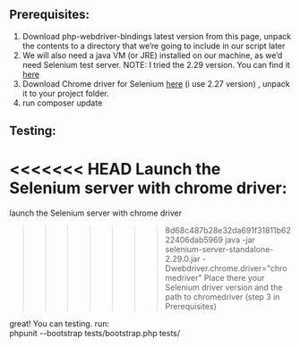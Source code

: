 ## Prerequisites:  
1) Download php-webdriver-bindings latest version from this page, unpack the contents to a directory that we’re going to include in our script later  
2) We will also need a java VM (or JRE) installed on our machine, as we’d need Selenium test server. NOTE: I tried the 2.29 version. You can find it [here](https://lamp-dev.com/wp-content/uploads/selenium-server-standalone-2.29.0.zip)  
3) Download Chrome driver for Selenium [here](https://chromedriver.storage.googleapis.com/index.html) (i use 2.27 version) , unpack it to your project folder.  
4) run composer update  

## Testing:
<<<<<<< HEAD
Launch the Selenium server with chrome driver:  
=======
launch the Selenium server with chrome driver  
>>>>>>> 8d68c487b28e32da691f31811b6222406dab5969
    java -jar selenium-server-standalone-2.29.0.jar -Dwebdriver.chrome.driver="chromedriver"
Place there your Selenium driver version and the path to chromedriver (step 3 in Prerequisites)  

great! You can testing. run:  
    phpunit --bootstrap tests/bootstrap.php tests/
